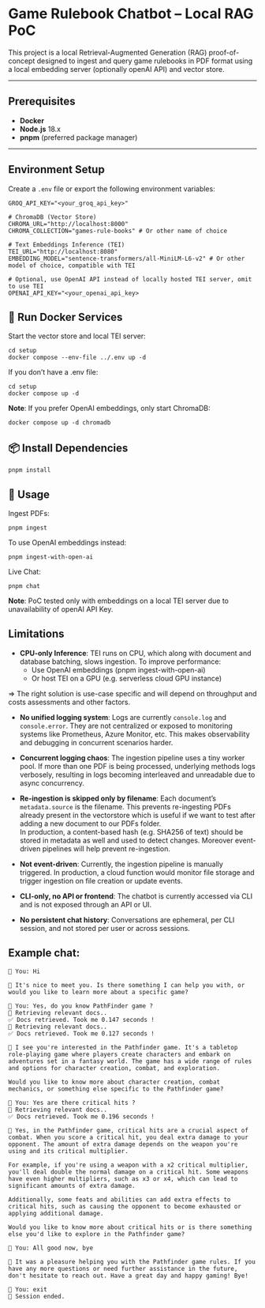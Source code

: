 # Game Rulebook Chatbot – Local RAG PoC

This project is a local Retrieval-Augmented Generation (RAG) proof-of-concept
designed to ingest and query game rulebooks in PDF format using a local
embedding server (optionally openAI API) and vector store.

---

## Prerequisites

- **Docker**
- **Node.js** 18.x
- **pnpm** (preferred package manager)

---

## Environment Setup

Create a `.env` file or export the following environment variables:

```env
GROQ_API_KEY="<your_groq_api_key>"

# ChromaDB (Vector Store)
CHROMA_URL="http://localhost:8000"
CHROMA_COLLECTION="games-rule-books" # Or other name of choice

# Text Embeddings Inference (TEI)
TEI_URL="http://localhost:8080"
EMBEDDING_MODEL="sentence-transformers/all-MiniLM-L6-v2" # Or other model of choice, compatible with TEI

# Optional, use OpenAI API instead of locally hosted TEI server, omit to use TEI
OPENAI_API_KEY="<your_openai_api_key>
```

## 🐳 Run Docker Services

Start the vector store and local TEI server:

```
cd setup
docker compose --env-file ../.env up -d
```
If you don’t have a .env file:
```
cd setup
docker compose up -d
```

**Note**: If you prefer OpenAI embeddings, only start ChromaDB:
```
docker compose up -d chromadb
```

## 📦 Install Dependencies
```
pnpm install
```

## 🤖 Usage

Ingest PDFs:
```
pnpm ingest
```

To use OpenAI embeddings instead:
```
pnpm ingest-with-open-ai
```

Live Chat:
```
pnpm chat
```

**Note**: PoC tested only with embeddings on a local TEI server due 
to unavailability of openAI API Key.

## Limitations
- **CPU-only Inference**: TEI runs on CPU, which along with document and
database batching, slows ingestion. To improve performance:
  - Use OpenAI embeddings (pnpm ingest-with-open-ai)
  - Or host TEI on a GPU (e.g. serverless cloud GPU instance)

=> The right solution is use-case specific and will depend on throughput and costs assessments and other factors.


- **No unified logging system**: Logs are currently `console.log` and
`console.error`. They are not centralized or exposed to monitoring systems
like Prometheus, Azure Monitor, etc. This makes observability and
debugging in concurrent scenarios harder.


- **Concurrent logging chaos**: The ingestion pipeline uses a tiny worker pool. 
If more than one PDF is being processed, underlying methods logs verbosely, 
resulting in logs becoming interleaved and unreadable due to async concurrency.


- **Re-ingestion is skipped only by filename**: Each document’s `metadata.source`
is the filename. This prevents re-ingesting PDFs already present in the
vectorstore which is useful if we want to test after adding a new document to our PDFs folder.  
In production, a content-based hash (e.g. SHA256 of text)
should be stored in metadata as well and used to detect changes. Moreover event-driven
pipelines will help prevent re-ingestion.


- **Not event-driven**: Currently, the ingestion pipeline is manually triggered.
In production, a cloud function would monitor file storage and trigger
ingestion on file creation or update events.


- **CLI-only, no API or frontend**: The chatbot is currently accessed via CLI
and is not exposed through an API or UI.


- **No persistent chat history**: Conversations are ephemeral, per CLI session,
and not stored per user or across sessions.


## Example chat:
```
👤 You: Hi

🤖 It's nice to meet you. Is there something I can help you with, or would you like to learn more about a specific game? 

👤 You: Yes, do you know PathFinder game ?
📑 Retrieving relevant docs..
✅ Docs retrieved. Took me 0.147 seconds !
📑 Retrieving relevant docs..
✅ Docs retrieved. Took me 0.127 seconds !

🤖 I see you're interested in the Pathfinder game. It's a tabletop role-playing game where players create characters and embark on adventures set in a fantasy world. The game has a wide range of rules and options for character creation, combat, and exploration. 

Would you like to know more about character creation, combat mechanics, or something else specific to the Pathfinder game? 

👤 You: Yes are there critical hits ?
📑 Retrieving relevant docs..
✅ Docs retrieved. Took me 0.196 seconds !

🤖 Yes, in the Pathfinder game, critical hits are a crucial aspect of combat. When you score a critical hit, you deal extra damage to your opponent. The amount of extra damage depends on the weapon you're using and its critical multiplier. 

For example, if you're using a weapon with a x2 critical multiplier, you'll deal double the normal damage on a critical hit. Some weapons have even higher multipliers, such as x3 or x4, which can lead to significant amounts of extra damage.

Additionally, some feats and abilities can add extra effects to critical hits, such as causing the opponent to become exhausted or applying additional damage. 

Would you like to know more about critical hits or is there something else you'd like to explore in the Pathfinder game? 

👤 You: All good now, bye

🤖 It was a pleasure helping you with the Pathfinder game rules. If you have any more questions or need further assistance in the future, don't hesitate to reach out. Have a great day and happy gaming! Bye! 

👤 You: exit
👋 Session ended.

```